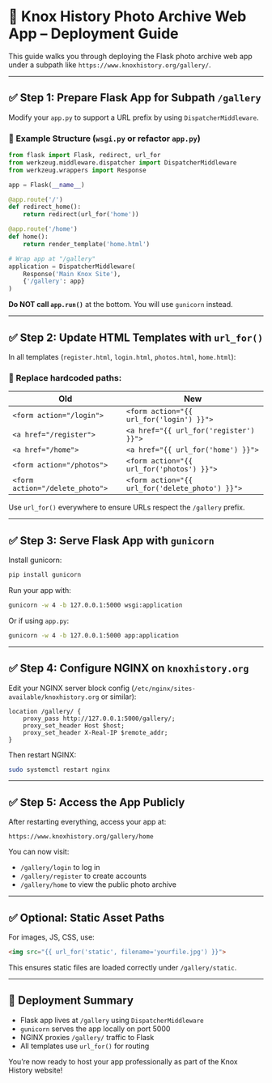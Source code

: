 # 📸 Knox History Photo Archive Web App – Deployment Guide

This guide walks you through deploying the Flask photo archive web app under a subpath like `https://www.knoxhistory.org/gallery/`.

---

## ✅ Step 1: Prepare Flask App for Subpath `/gallery`

Modify your `app.py` to support a URL prefix by using `DispatcherMiddleware`.

### 🧠 Example Structure (`wsgi.py` or refactor `app.py`)
```python
from flask import Flask, redirect, url_for
from werkzeug.middleware.dispatcher import DispatcherMiddleware
from werkzeug.wrappers import Response

app = Flask(__name__)

@app.route('/')
def redirect_home():
    return redirect(url_for('home'))

@app.route('/home')
def home():
    return render_template('home.html')

# Wrap app at "/gallery"
application = DispatcherMiddleware(
    Response('Main Knox Site'),
    {'/gallery': app}
)
```

**Do NOT call `app.run()`** at the bottom. You will use `gunicorn` instead.

---

## ✅ Step 2: Update HTML Templates with `url_for()`

In all templates (`register.html`, `login.html`, `photos.html`, `home.html`):

### 🔁 Replace hardcoded paths:

| Old | New |
|-----|-----|
| `<form action="/login">` | `<form action="{{ url_for('login') }}">` |
| `<a href="/register">` | `<a href="{{ url_for('register') }}">` |
| `<a href="/home">` | `<a href="{{ url_for('home') }}">` |
| `<form action="/photos">` | `<form action="{{ url_for('photos') }}">` |
| `<form action="/delete_photo">` | `<form action="{{ url_for('delete_photo') }}">` |

Use `url_for()` everywhere to ensure URLs respect the `/gallery` prefix.

---

## ✅ Step 3: Serve Flask App with `gunicorn`

Install gunicorn:

```bash
pip install gunicorn
```

Run your app with:

```bash
gunicorn -w 4 -b 127.0.0.1:5000 wsgi:application
```

Or if using `app.py`:

```bash
gunicorn -w 4 -b 127.0.0.1:5000 app:application
```

---

## ✅ Step 4: Configure NGINX on `knoxhistory.org`

Edit your NGINX server block config (`/etc/nginx/sites-available/knoxhistory.org` or similar):

```nginx
location /gallery/ {
    proxy_pass http://127.0.0.1:5000/gallery/;
    proxy_set_header Host $host;
    proxy_set_header X-Real-IP $remote_addr;
}
```

Then restart NGINX:

```bash
sudo systemctl restart nginx
```

---

## ✅ Step 5: Access the App Publicly

After restarting everything, access your app at:

```
https://www.knoxhistory.org/gallery/home
```

You can now visit:
- `/gallery/login` to log in
- `/gallery/register` to create accounts
- `/gallery/home` to view the public photo archive

---

## ✅ Optional: Static Asset Paths

For images, JS, CSS, use:
```html
<img src="{{ url_for('static', filename='yourfile.jpg') }}">
```

This ensures static files are loaded correctly under `/gallery/static`.

---

## 🏁 Deployment Summary

- Flask app lives at `/gallery` using `DispatcherMiddleware`
- `gunicorn` serves the app locally on port 5000
- NGINX proxies `/gallery/` traffic to Flask
- All templates use `url_for()` for routing

You’re now ready to host your app professionally as part of the Knox History website!
